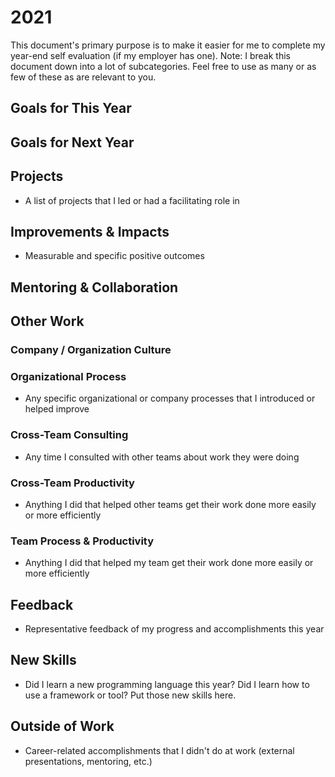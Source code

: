 # 2021

This document's primary purpose is to make it easier for me to complete my year-end self evaluation (if my employer has one).
Note: I break this document down into a lot of subcategories. Feel free to use as many or as few of these as are relevant to you.

## Goals for This Year

## Goals for Next Year

## Projects

- A list of projects that I led or had a facilitating role in

## Improvements & Impacts

- Measurable and specific positive outcomes

## Mentoring & Collaboration

## Other Work

### Company / Organization Culture

### Organizational Process

- Any specific organizational or company processes that I introduced or helped improve

### Cross-Team Consulting

- Any time I consulted with other teams about work they were doing

### Cross-Team Productivity

- Anything I did that helped other teams get their work done more easily or more efficiently

### Team Process & Productivity

- Anything I did that helped my team get their work done more easily or more efficiently

## Feedback

- Representative feedback of my progress and accomplishments this year

## New Skills

- Did I learn a new programming language this year? Did I learn how to use a framework or tool? Put those new skills here.

## Outside of Work

- Career-related accomplishments that I didn't do at work (external presentations, mentoring, etc.)
